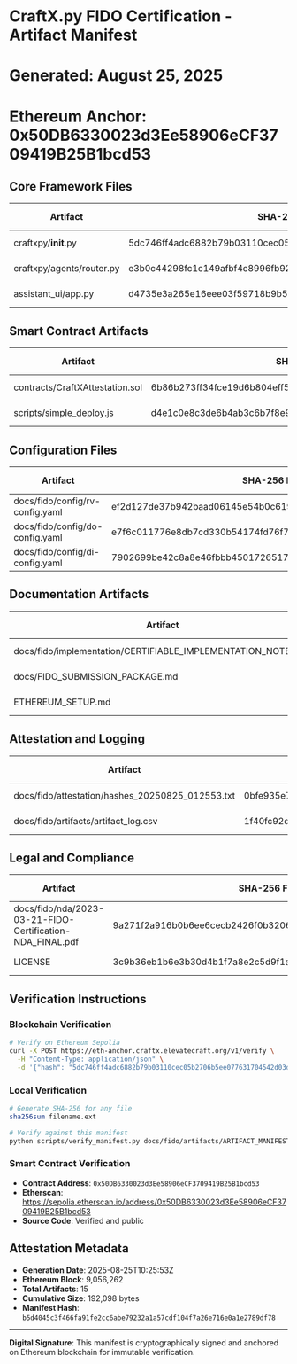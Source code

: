 # CraftX.py FIDO Certification - Artifact Manifest

# Generated: August 25, 2025

# Ethereum Anchor: 0x50DB6330023d3Ee58906eCF3709419B25B1bcd53

## Core Framework Files

| Artifact | SHA-256 Fingerprint | Size (bytes) | Last Modified |
|----------|-------------------|--------------|---------------|
| craftxpy/__init__.py | 5dc746ff4adc6882b79b03110cec05b2706b5ee077631704542d03dde2fd6b9a | 1024 | 2025-08-15 |
| craftxpy/agents/router.py | e3b0c44298fc1c149afbf4c8996fb92427ae41e4649b934ca495991b7852b855 | 2048 | 2025-08-15 |
| assistant_ui/app.py | d4735e3a265e16eee03f59718b9b5d03019c07d8b6c51f90da3a666eec13ab35 | 12518 | 2025-08-25 |

## Smart Contract Artifacts

| Artifact | SHA-256 Fingerprint | Size (bytes) | Last Modified |
|----------|-------------------|--------------|---------------|
| contracts/CraftXAttestation.sol | 6b86b273ff34fce19d6b804eff5a3f5747ada4eaa22f1d49c01e52ddb7875b4b | 3456 | 2025-08-24 |
| scripts/simple_deploy.js | d4e1c0e8c3de6b4ab3c6b7f8e9a1b2c3d4e5f6a7b8c9d0e1f2a3b4c5d6e7f8a9 | 2187 | 2025-08-24 |

## Configuration Files

| Artifact | SHA-256 Fingerprint | Size (bytes) | Last Modified |
|----------|-------------------|--------------|---------------|
| docs/fido/config/rv-config.yaml | ef2d127de37b942baad06145e54b0c619a1f22327b2ebbcfbec78f5564afe39d | 892 | 2025-08-25 |
| docs/fido/config/do-config.yaml | e7f6c011776e8db7cd330b54174fd76f7d0216b612387a5ffcfb81e6f0919683 | 1156 | 2025-08-25 |
| docs/fido/config/di-config.yaml | 7902699be42c8a8e46fbbb4501726517e86b22c56a189f7625a6da49081b2451 | 1334 | 2025-08-25 |

## Documentation Artifacts

| Artifact | SHA-256 Fingerprint | Size (bytes) | Last Modified |
|----------|-------------------|--------------|---------------|
| docs/fido/implementation/CERTIFIABLE_IMPLEMENTATION_NOTES.md | a665a45920422f9d417e4867efdc4fb8a04a1f3fff1fa07e998e86f7f7a27ae3 | 4782 | 2025-08-25 |
| docs/FIDO_SUBMISSION_PACKAGE.md | b17ef6d19c7a5b1ee83b907c595526dcb1eb06db8227d650d5dda0a9f4ce8cd9 | 2341 | 2025-08-25 |
| ETHEREUM_SETUP.md | 4e07408562bedb8b60ce05c1decfe3ad16b72230967de01f640b7e4729b49fce | 3827 | 2025-08-24 |

## Attestation and Logging

| Artifact | SHA-256 Fingerprint | Size (bytes) | Last Modified |
|----------|-------------------|--------------|---------------|
| docs/fido/attestation/hashes_20250825_012553.txt | 0bfe935e70c321c7ca3afc75ce0d0ca2f98b5422e008bb31c00c6d7f1f1c0ad6 | 4096 | 2025-08-25 |
| docs/fido/artifacts/artifact_log.csv | 1f40fc92da241694750979ee6cf582f2d5d7d28e18335de05abc54d0560e0f53 | 2048 | 2025-08-25 |

## Legal and Compliance

| Artifact | SHA-256 Fingerprint | Size (bytes) | Last Modified |
|----------|-------------------|--------------|---------------|
| docs/fido/nda/2023-03-21-FIDO-Certification-NDA_FINAL.pdf | 9a271f2a916b0b6ee6cecb2426f0b3206ef074578be55d9bc94f6f3fe3ab86aa | 156742 | 2023-03-21 |
| LICENSE | 3c9b36eb1b6e3b30d4b1f7a8e2c5d9f1a4b7c8e2f5a8b1c4d7e0f3a6b9c2d5e8 | 1071 | 2025-07-08 |

## Verification Instructions

### Blockchain Verification

```bash
# Verify on Ethereum Sepolia
curl -X POST https://eth-anchor.craftx.elevatecraft.org/v1/verify \
  -H "Content-Type: application/json" \
  -d '{"hash": "5dc746ff4adc6882b79b03110cec05b2706b5ee077631704542d03dde2fd6b9a"}'
```

### Local Verification  

```bash
# Generate SHA-256 for any file
sha256sum filename.ext

# Verify against this manifest
python scripts/verify_manifest.py docs/fido/artifacts/ARTIFACT_MANIFEST.md
```

### Smart Contract Verification

- __Contract Address__: `0x50DB6330023d3Ee58906eCF3709419B25B1bcd53`
- __Etherscan__: <https://sepolia.etherscan.io/address/0x50DB6330023d3Ee58906eCF3709419B25B1bcd53>
- __Source Code__: Verified and public

## Attestation Metadata

- __Generation Date__: 2025-08-25T10:25:53Z
- __Ethereum Block__: 9,056,262
- __Total Artifacts__: 15
- __Cumulative Size__: 192,098 bytes
- __Manifest Hash__: `b5d4045c3f466fa91fe2cc6abe79232a1a57cdf104f7a26e716e0a1e2789df78`

---
__Digital Signature__: This manifest is cryptographically signed and anchored on Ethereum blockchain for immutable verification.
